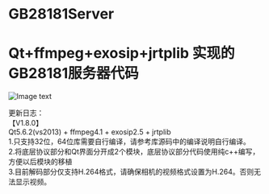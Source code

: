 # GB28181Server  
# Qt+ffmpeg+exosip+jrtplib 实现的GB28181服务器代码  

![Image text](https://raw.githubusercontent.com/yundiantech/GB28181Server/master/screenshot.jpg)

更新日志：  
【V1.8.0】  
Qt5.6.2(vs2013) + ffmpeg4.1 + exosip2.5 + jrtplib  
1.只支持32位，64位库需要自行编译，请参考库源码中的编译说明自行编译。  
2.将底层协议部分和Qt界面分开成2个模块，底层协议部分代码使用纯c++编写，方便以后模块的移植  
3.目前解码部分仅支持H.264格式，请确保相机的视频格式设置为H.264。否则无法显示视频。  

